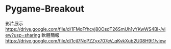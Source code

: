 # Pygame-Breakout
影片展示 https://drive.google.com/file/d/1FMoFfhcvj80OsdT26SmUh1yYKwWS4Bl-/view?usp=sharing
軟體簡報 https://drive.google.com/file/d/1cjl7NoPZZyx707eV_qKvkXub2U08H9t1/view
